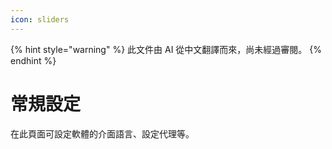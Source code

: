 ```yaml
---
icon: sliders
---
```


{% hint style="warning" %}
此文件由 AI 從中文翻譯而來，尚未經過審閱。
{% endhint %}

# 常規設定

在此頁面可設定軟體的介面語言、設定代理等。